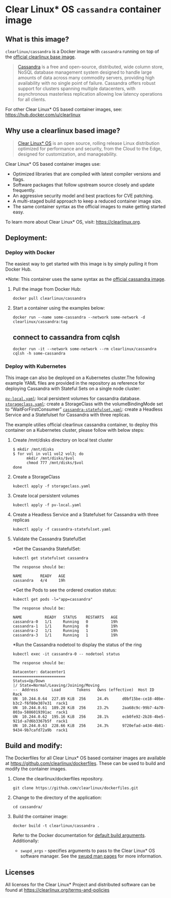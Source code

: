 # Clear Linux* OS `cassandra` container image

<!-- Required -->
## What is this image?

`clearlinux/cassandra` is a Docker image with `cassandra` running on top of the
[official clearlinux base image](https://hub.docker.com/_/clearlinux). 

<!-- application introduction -->
> [Cassandra](http://cassandra.apache.org/) is a free and open-source, distributed, 
> wide column store, NoSQL database management system designed to handle large amounts 
> of data across many commodity servers, providing high availability with no single 
> point of failure. Cassandra offers robust support for clusters spanning multiple 
> datacenters, with asynchronous masterless replication allowing low latency operations 
> for all clients.  

For other Clear Linux* OS
based container images, see: https://hub.docker.com/u/clearlinux

## Why use a clearlinux based image?

<!-- CL introduction -->
> [Clear Linux* OS](https://clearlinux.org/) is an open source, rolling release
> Linux distribution optimized for performance and security, from the Cloud to
> the Edge, designed for customization, and manageability.

Clear Linux* OS based container images use:
* Optimized libraries that are compiled with latest compiler versions and
  flags.
* Software packages that follow upstream source closely and update frequently.
* An aggressive security model and best practices for CVE patching.
* A multi-staged build approach to keep a reduced container image size.
* The same container syntax as the official images to make getting started
  easy. 

To learn more about Clear Linux* OS, visit: https://clearlinux.org.

<!-- Required -->
## Deployment:

### Deploy with Docker
The easiest way to get started with this image is by simply pulling it from
Docker Hub. 

*Note: This container uses the same syntax as the [official cassandra image](https://hub.docker.com/_/cassandra).


1. Pull the image from Docker Hub: 
    ```
    docker pull clearlinux/cassandra
    ```

2. Start a container using the examples below:

    ```
    docker run --name some-cassandra --network some-network -d clearlinux/cassandra:tag
    ```
    
    connect to cassandra from cqlsh
    ---------------------
    ```
    docker run -it --network some-network --rm clearlinux/cassandra cqlsh -h some-cassandra
    ```

<!-- Optional -->
### Deploy with Kubernetes
This image can also be deployed on a Kubernetes cluster.The following example YAML files are provided 
in the repository as reference for deploying Cassandra with Stateful Sets on a single node cluster:

[`pv-local.yaml`](https://github.com/clearlinux/dockerfiles/blob/master/cassandra/pv-local.yaml): local persistent volumes for cassandra database.
[`storageclass.yaml`](https://github.com/clearlinux/dockerfiles/blob/master/cassandra/storageclass.yaml): create a StorageClass with the volumeBindingMode set to “WaitForFirstConsumer”
[`cassandra-statefulset.yaml`](https://github.com/clearlinux/dockerfiles/blob/master/cassandra/cassandra-statefulset.yaml): create a Headless Service and a Statefulset for Cassandra with three replicas.

The example utilies official clearlinux cassandra container, to deploy this container on a Kubernetes cluster,
please follow with below steps:

1. Create /mnt/disks directory on local test cluster
    ```
    $ mkdir /mnt/disks
    $ for vol in vol1 vol2 vol3; do
          mkdir /mnt/disks/$vol
          chmod 777 /mnt/disks/$vol
    done
    ```
2. Create a StorageClass
    ```
    kubectl apply -f storageclass.yaml
    ```
3. Create local persistent volumes
    ```
    kubectl apply -f pv-local.yaml
    ```
4. Create a Headless Service and a Statefulset for Cassandra with three replicas
    ```
    kubectl apply -f cassandra-statefulset.yaml 
    ```
5. Validate the Cassandra StatefulSet
   
    *Get the Cassandra StatefulSet:
    ```
    kubectl get statefulset cassandra
    ```
    ```
    The response should be:

    NAME        READY   AGE
    cassandra   4/4     19h
    ```
    *Get the Pods to see the ordered creation status:
    ```
    kubectl get pods -l="app=cassandra"
    ```
    ```
    The response should be:

    NAME          READY   STATUS    RESTARTS   AGE
    cassandra-0   1/1     Running   0          19h
    cassandra-1   1/1     Running   0          19h
    cassandra-2   1/1     Running   1          19h
    cassandra-3   1/1     Running   1          19h
    ```
    *Run the Cassandra nodetool to display the status of the ring
    ```
    kubectl exec -it cassandra-0 -- nodetool status
    ```
    ```
    The response should be:

    Datacenter: datacenter1
    =======================
    Status=Up/Down
    |/ State=Normal/Leaving/Joining/Moving
    --  Address      Load       Tokens   Owns (effective)  Host ID  Rack
    UN  10.244.0.64  227.89 KiB  256     24.4%      d0bf15be-ce18-40be-b3c2-f6f80e307e31  rack1
    UN  10.244.0.61  189.28 KiB  256     23.2%      2aa68c9c-99b7-4a70-803a-5886019391ac  rack1
    UN  10.244.0.62  195.16 KiB  256     28.1%      ecb0fe92-2b28-4be5-921d-a7d6b3367b5f  rack1
    UN  10.244.0.63  228.66 KiB  256     24.3%      9720efad-a434-4b81-9434-9b7cafd72a9b  rack1
    ```

<!-- Required -->
## Build and modify:

The Dockerfiles for all Clear Linux* OS based container images are available at
https://github.com/clearlinux/dockerfiles. These can be used to build and
modify the container images.

1. Clone the clearlinux/dockerfiles repository.
    ```
    git clone https://github.com/clearlinux/dockerfiles.git
    ```

2. Change to the directory of the application:
    ```
    cd cassandra/
    ```

3. Build the container image:
    ```
    docker build -t clearlinux/cassandra .
    ```

   Refer to the Docker documentation for [default build arguments](https://docs.docker.com/engine/reference/builder/#arg).
   Additionally:
   
   - `swupd_args` - specifies arguments to pass to the Clear Linux* OS software
     manager. See the [swupd man pages](https://github.com/clearlinux/swupd-client/blob/master/docs/swupd.1.rst#options)
     for more information.

<!-- Required -->
## Licenses

All licenses for the Clear Linux* Project and distributed software can be found
at https://clearlinux.org/terms-and-policies
